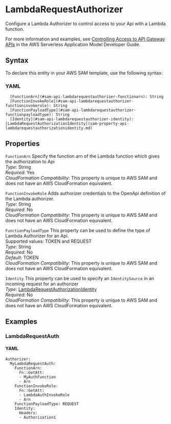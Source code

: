 # LambdaRequestAuthorizer<a name="sam-property-api-lambdarequestauthorizer"></a>

Configure a Lambda Authorizer to control access to your Api with a Lambda function\.

For more information and examples, see [Controlling Access to API Gateway APIs](serverless-controlling-access-to-apis.md) in the AWS Serverless Application Model Developer Guide\.

## Syntax<a name="sam-property-api-lambdarequestauthorizer-syntax"></a>

To declare this entity in your AWS SAM template, use the following syntax:

### YAML<a name="sam-property-api-lambdarequestauthorizer-syntax.yaml"></a>

```
  [FunctionArn](#sam-api-lambdarequestauthorizer-functionarn): String
  [FunctionInvokeRole](#sam-api-lambdarequestauthorizer-functioninvokerole): String
  [FunctionPayloadType](#sam-api-lambdarequestauthorizer-functionpayloadtype): String
  [Identity](#sam-api-lambdarequestauthorizer-identity): [LambdaRequestAuthorizationIdentity](sam-property-api-lambdarequestauthorizationidentity.md)
```

## Properties<a name="sam-property-api-lambdarequestauthorizer-properties"></a>

 `FunctionArn`   <a name="sam-api-lambdarequestauthorizer-functionarn"></a>
Specify the function arn of the Lambda function which gives the authorization to Api  
*Type*: String  
*Required*: Yes  
*CloudFormation Compatibility*: This property is unique to AWS SAM and does not have an AWS CloudFormation equivalent\.

 `FunctionInvokeRole`   <a name="sam-api-lambdarequestauthorizer-functioninvokerole"></a>
Adds authorizer credentials to the OpenApi definition of the Lambda authorizer\.  
*Type*: String  
*Required*: No  
*CloudFormation Compatibility*: This property is unique to AWS SAM and does not have an AWS CloudFormation equivalent\.

 `FunctionPayloadType`   <a name="sam-api-lambdarequestauthorizer-functionpayloadtype"></a>
This property can be used to define the type of Lambda Authorizer for an Api\.  
Supported values: TOKEN and REQUEST  
*Type*: String  
*Required*: No  
*Default*: TOKEN  
*CloudFormation Compatibility*: This property is unique to AWS SAM and does not have an AWS CloudFormation equivalent\.

 `Identity`   <a name="sam-api-lambdarequestauthorizer-identity"></a>
This property can be used to specify an `IdentitySource` in an incoming request for an authorizer  
*Type*: [LambdaRequestAuthorizationIdentity](sam-property-api-lambdarequestauthorizationidentity.md)  
*Required*: No  
*CloudFormation Compatibility*: This property is unique to AWS SAM and does not have an AWS CloudFormation equivalent\.

## Examples<a name="sam-property-api-lambdarequestauthorizer--examples"></a>

### LambdaRequestAuth<a name="sam-property-api-lambdarequestauthorizer--examples--lambdarequestauth"></a>

#### YAML<a name="sam-property-api-lambdarequestauthorizer--examples--lambdarequestauth--yaml"></a>

```
Authorizer:
  MyLambdaRequestAuth:
    FunctionArn:
      Fn::GetAtt:
      - MyAuthFunction
      - Arn
    FunctionInvokeRole:
      Fn::GetAtt:
      - LambdaAuthInvokeRole
      - Arn
    FunctionPayloadType: REQUEST
    Identity:
      Headers:
      - Authorization1
```